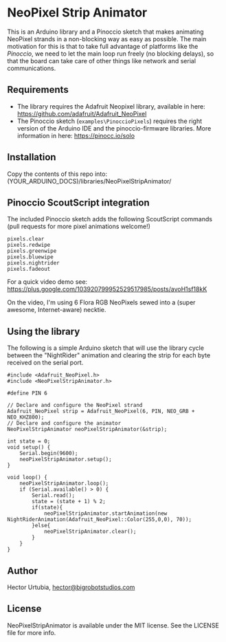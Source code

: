 # NeoPixel Strip Animator
This is an Arduino library and a Pinoccio sketch that makes animating NeoPixel strands in a non-blocking way as easy as possible. The main motivation for this is that to take full advantage of platforms like the *Pinoccio*, we need to let the main loop run freely (no blocking delays), so that the board can take care of other things like network and serial communications.

## Requirements
* The library requires the Adafruit Neopixel library, available in here: https://github.com/adafruit/Adafruit_NeoPixel
* The Pinoccio sketch (`examples\PinoccioPixels`) requires the right version of the Arduino IDE and the pinoccio-firmware libraries. More information in here: https://pinocc.io/solo

## Installation
Copy the contents of this repo into:
(YOUR_ARDUINO_DOCS)/libraries/NeoPixelStripAnimator/

## Pinoccio ScoutScript integration

The included Pinoccio sketch adds the following ScoutScript commands (pull requests for more pixel animations welcome!)

    pixels.clear
    pixels.redwipe
    pixels.greenwipe
    pixels.bluewipe
    pixels.nightrider
    pixels.fadeout
    
For a quick video demo see: https://plus.google.com/103920799952529517985/posts/avoH1sf18kK

On the video, I'm using 6 Flora RGB NeoPixels sewed into a (super awesome, Internet-aware) necktie. 

## Using the library

The following is a simple Arduino sketch that will use the library cycle between the "NightRider" animation and clearing the strip for each byte received on the serial port.

    #include <Adafruit_NeoPixel.h>
    #include <NeoPixelStripAnimator.h>
    
    #define PIN 6
    
    // Declare and configure the NeoPixel strand
    Adafruit_NeoPixel strip = Adafruit_NeoPixel(6, PIN, NEO_GRB + NEO_KHZ800);
    // Declare and configure the animator
    NeoPixelStripAnimator neoPixelStripAnimator(&strip);
    
    int state = 0;
    void setup() {
        Serial.begin(9600);
        neoPixelStripAnimator.setup();
    }
    
    void loop() {
        neoPixelStripAnimator.loop();
        if (Serial.available() > 0) {
            Serial.read();
            state = (state + 1) % 2;
            if(state){
                neoPixelStripAnimator.startAnimation(new NightRiderAnimation(Adafruit_NeoPixel::Color(255,0,0), 70));
            }else{
                neoPixelStripAnimator.clear();
            }
        }
    }
    
## Author

Hector Urtubia, hector@bigrobotstudios.com

## License

NeoPixelStripAnimator is available under the MIT license. See the LICENSE file for more info.

    
